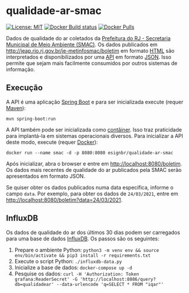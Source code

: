 # qualidade-ar-smac

[![License: MIT](https://img.shields.io/badge/License-MIT-yellow.svg)](https://opensource.org/licenses/MIT) [![Docker Build status](https://img.shields.io/docker/cloud/build/esignbr/qualidade-ar-smac.svg)](https://hub.docker.com/r/esignbr/qualidade-ar-smac/builds) [![Docker Pulls](https://img.shields.io/docker/pulls/esignbr/qualidade-ar-smac.svg)](https://hub.docker.com/r/esignbr/qualidade-ar-smac)

Dados de qualidade do ar coletados da [Prefeitura do RJ - Secretaria Municipal de Meio Ambiente (SMAC)](https://www.rio.rj.gov.br/web/smac). Os dados publicados em <http://jeap.rio.rj.gov.br/je-metinfosmac/boletim> em formato [HTML](https://en.wikipedia.org/wiki/HTML) são interpretados e disponibilizados por uma [API](https://en.wikipedia.org/wiki/API) em formato [JSON](https://en.wikipedia.org/wiki/JSON). Isso permite que sejam mais facilmente consumidos por outros sistemas de informação.

## Execução

A API é uma aplicação [Spring Boot](https://spring.io/projects/spring-boot) e para ser inicializada execute (requer [Maven](https://maven.apache.org)):

`mvn spring-boot:run`

A API também pode ser inicializada como [contâiner](https://en.wikipedia.org/wiki/Container_Linux). Isso traz praticidade para implantá-la em sistemas operacionais diversos. Para inicializar a API deste modo, execute (requer [Docker](https://www.docker.com)):

`docker run --name smac -d -p 8080:8080 esignbr/qualidade-ar-smac`

Após inicializar, abra o browser e entre em <http://localhost:8080/boletim>. Os dados mais recentes de qualidade do ar publicados pela SMAC serão apresentados em formato JSON.

Se quiser obter os dados publicados numa data específica, informe o campo `data`. Por exemplo, para obter os dados de `24/03/2021`, entre em <http://localhost:8080/boletim?data=24/03/2021>.

## InfluxDB

Os dados de qualidade do ar dos últimos 30 dias podem ser carregados para uma base de dados [InfluxDB](https://www.influxdata.com/products/influxdb). Os passos são os seguintes:

1. Prepare o ambiente Python: `python3 -m venv env && source env/bin/activate && pip3 install -r requirements.txt`
2. Execute o script Python: `./influxdb-data.py`
3. Inicialize a base de dados: `docker-compose up -d`
4. Pesquise os dados: `curl -H 'Authorization: Token grafana:ReaderSecret' -G 'http://localhost:8086/query?db=qualidadear' --data-urlencode 'q=SELECT * FROM "iqar"'`
